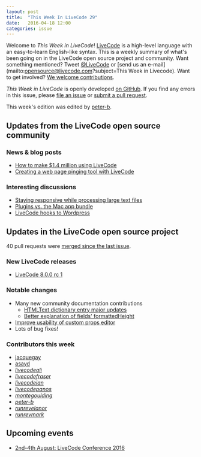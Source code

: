 ```yaml
---
layout: post
title:  "This Week In LiveCode 29"
date:   2016-04-18 12:00
categories: issue
---
```


Welcome to *This Week in LiveCode*!  [LiveCode](https://livecode.com/) is a
high-level language with an easy-to-learn English-like syntax.  This is a
weekly summary of what's been going on in the LiveCode open source project and
community.  Want something mentioned?  Tweet
[@LiveCode](https://twitter.com/LiveCode) or
[send us an e-mail](mailto:opensource@livecode.com?subject=This Week in Livecode).
Want to get involved?
[We welcome contributions](https://github.com/livecode/livecode).

*This Week in LiveCode* is openly developed
[on GitHub](https://github.com/livecode/this-week-in-livecode).
If you find any errors in this issue, please
[file an issue](https://github.com/livecode/this-week-in-livecode/issues) or
[submit a pull request](https://github.com/livecode/this-week-in-livecode/pulls).

This week's edition was edited by [peter-b](https://github.com/peter-b).

## Updates from the LiveCode open source community

### News & blog posts

- [How to make $1.4 million using LiveCode](https://livecode.com/how-to-make-1-4-million-using-livecode/)
- [Creating a web page pinging tool with LiveCode](http://learninglivecode.blogspot.com/2016/04/creating-web-page-pinging-tool-with.html)

### Interesting discussions

- [Staying responsive while processing large text files](http://thread.gmane.org/gmane.comp.ide.revolution.user/225135)
- [Plugins vs. the Mac app bundle](http://thread.gmane.org/gmane.comp.ide.revolution.user/225061)
- [LiveCode hooks to Wordpress](http://thread.gmane.org/gmane.comp.ide.revolution.user/225153/focus=225232)

## Updates in the LiveCode open source project

40 pull requests were [merged since the last issue](https://github.com/search?l=&o=asc&s=created&type=Issues&utf8=%E2%9C%93&q=org%3Alivecode+is%3Apublic+is%3Apr+is%3Amerged+merged%3A2016-04-11..2016-04-17).

### New LiveCode releases

- [LiveCode 8.0.0 rc 1](http://downloads.livecode.com/livecode/#8_0_0)

### Notable changes

- Many new community documentation contributions
  - [HTMLText dictionary entry major updates](https://github.com/livecode/livecode/pull/3896)
  - [Better explanation of fields' formattedHeight](https://github.com/livecode/livecode/pull/3900)
- [Improve usability of custom props editor](https://github.com/livecode/livecode-ide/pull/1122)
- Lots of bug fixes!

### Contributors this week

- [jacquegay](https://githhub/jacquegay)
- [asayd](https://github.com/asayd)
- *[livecodeali](https://github.com/livecodeali)*
- *[livecodefraser](https://github.com/livecodefraser)*
- *[livecodeian](https://github.com/livecodeian)*
- *[livecodepanos](https://github.com/livecodepanos)*
- *[montegoulding](https://github.com/montegoulding)*
- *[peter-b](https://github.com/peter-b)*
- *[runrevelanor](https://github.com/runrevelanor)*
- *[runrevmark](https://github.com/runrevmark)*

## Upcoming events

* [2nd-4th August: LiveCode Conference 2016](https://livecode.com/edinburgh-2016/)
